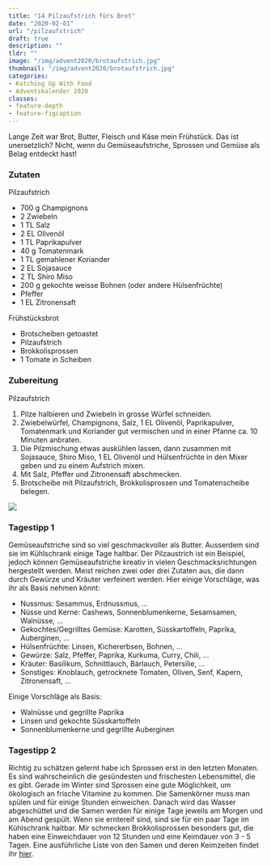 ```yaml
---
title: "14 Pilzaufstrich fürs Brot"
date: "2020-02-01"
url: "/pilzaufstrich"
draft: true
description: ""
tldr: ""
image: "/img/advent2020/brotaufstrich.jpg"
thumbnail: "/img/advent2020/brotaufstrich.jpg"
categories:
- Katching Up With Food
- Adventskalender 2020
classes: 
- feature-depth
- feature-figcaption
---
```

Lange Zeit war Brot, Butter, Fleisch und Käse mein Frühstück. Das ist unersetzlich? Nicht, wenn du Gemüseaufstriche, Sprossen und Gemüse als Belag entdeckt hast!

<!--more-->

### Zutaten

Pilzaufstrich
- 700 g Champignons
- 2 Zwiebeln
- 1 TL Salz
- 2 EL Olivenöl
- 1 TL Paprikapulver
- 40 g Tomatenmark
- 1 TL gemahlener Koriander
- 2 EL Sojasauce
- 2 TL Shiro Miso
- 200 g gekochte weisse Bohnen (oder andere Hülsenfrüchte)
- Pfeffer
- 1 EL Zitronensaft

Frühstücksbrot
- Brotscheiben getoastet
- Pilzaufstrich
- Brokkolisprossen
- 1 Tomate in Scheiben


### Zubereitung

Pilzaufstrich
1. Pilze halbieren und Zwiebeln in grosse Würfel schneiden.
2. Zwiebelwürfel, Champignons, Salz, 1 EL Olivenöl, Paprikapulver, Tomatenmark und Koriander gut vermischen und in einer Pfanne ca. 10 Minuten anbraten.
3. Die Pilzmischung etwas auskühlen lassen, dann zusammen mit Sojasauce, Shiro Miso, 1 EL Olivenöl und Hülsenfrüchte in den Mixer geben und zu einem Aufstrich mixen.
4. Mit Salz, Pfeffer und Zitronensaft abschmecken.
5. Brotscheibe mit Pilzaufstrich, Brokkolisprossen und Tomatenscheibe belegen.

![](/img/advent2020/brotaufstrich.jpg)

### Tagestipp 1
Gemüseaufstriche sind so viel geschmackvoller als Butter. Ausserdem sind sie im Kühlschrank einige Tage haltbar. Der Pilzaustrich ist ein Beispiel, jedoch können Gemüseaufstriche kreativ in vielen Geschmacksrichtungen hergestellt werden. Meist reichen zwei oder drei Zutaten aus, die dann durch Gewürze und Kräuter verfeinert werden. Hier einige Vorschläge, was ihr als Basis nehmen könnt:

- Nussmus: Sesammus, Erdnussmus, ...
- Nüsse und Kerne: Cashews, Sonnenblumenkerne, Sesamsamen, Walnüsse, ...
- Gekochtes/Gegrilltes Gemüse: Karotten, Süsskartoffeln, Paprika, Auberginen, ...
- Hülsenfrüchte: Linsen, Kichererbsen, Bohnen, ...
- Gewürze: Salz, Pfeffer, Paprika, Kurkuma, Curry, Chili, ...
- Kräuter: Basilikum, Schnittlauch, Bärlauch, Petersilie, ...
- Sonstiges: Knoblauch, getrocknete Tomaten, Oliven, Senf, Kapern, Zitronensaft, ...

Einige Vorschläge als Basis:

- Walnüsse und gegrillte Paprika
- Linsen und gekochte Süsskartoffeln
- Sonnenblumenkerne und gegrillte Auberginen


### Tagestipp 2
Richtig zu schätzen gelernt habe ich Sprossen erst in den letzten Monaten. Es sind wahrscheinlich die gesündesten und frischesten Lebensmittel, die es gibt. Gerade im Winter sind Sprossen eine gute Möglichkeit, um ökologisch an frische Vitamine zu kommen. 
Die Samenkörner muss man spülen und für einige Stunden einweichen. Danach wird das Wasser abgeschüttet und die Samen werden für einige Tage jeweils am Morgen und am Abend gespült. Wenn sie erntereif sind, sind sie für ein paar Tage im Kühlschrank haltbar.
Mir schmecken Brokkolisprossen besonders gut, die haben eine Einweichdauer von 12 Stunden und eine Keimdauer von 3 - 5 Tagen. Eine ausführliche Liste von den Samen und deren Keimzeiten findet ihr [hier](https://sprossen-selbstgemacht.de/sorten/liste.htm).